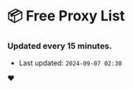 # :package: Free Proxy List
### Updated every 15 minutes.

- Last updated: `2024-09-07 02:30`

:heart:
